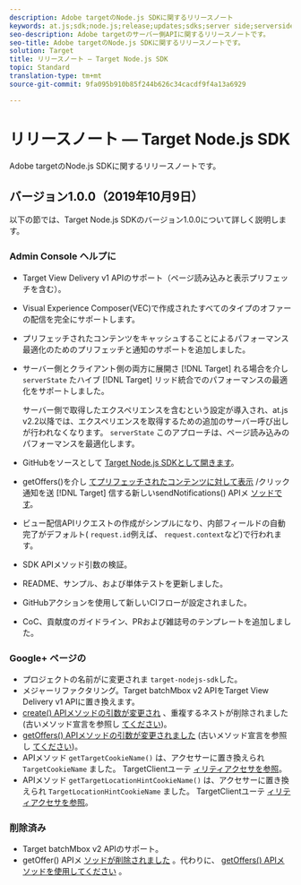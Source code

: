 ```yaml
---
description: Adobe targetのNode.js SDKに関するリリースノート
keywords: at.js;sdk;node.js;release;updates;sdks;server side;serverside;server-side;nodejs
seo-description: Adobe targetのサーバー側APIに関するリリースノートです。
seo-title: Adobe targetのNode.js SDKに関するリリースノートです。
solution: Target
title: リリースノート — Target Node.js SDK
topic: Standard
translation-type: tm+mt
source-git-commit: 9fa095b910b85f244b626c34cacdf9f4a13a6929

---
```



# リリースノート — Target Node.js SDK

Adobe targetのNode.js SDKに関するリリースノートです。

## バージョン1.0.0（2019年10月9日）

以下の節では、Target Node.js SDKのバージョン1.0.0について詳しく説明します。

### Admin Console ヘルプに

* Target View Delivery v1 APIのサポート（ページ読み込みと表示プリフェッチを含む）。
* Visual Experience Composer(VEC)で作成されたすべてのタイプのオファーの配信を完全にサポートします。
* プリフェッチされたコンテンツをキャッシュすることによるパフォーマンス最適化のためのプリフェッチと通知のサポートを追加しました。
* サーバー側とクライアント側の両方に展開さ [!DNL Target] れる場合を介し `serverState` たハイブ [!DNL Target] リッド統合でのパフォーマンスの最適化をサポートしました。

   サーバー側で取得したエクスペリエンスを含むという設定が導入され、at.js v2.2以降では、エクスペリエンスを取得するための追加のサーバー呼び出しが行われなくなります。 `serverState` このアプローチは、ページ読み込みのパフォーマンスを最適化します。

* GitHubをソースとして [Target Node.js SDKとして開きます](https://github.com/adobe/target-nodejs-sdk)。
* getOffers()を介し [てプリフェッチされたコンテンツに対して表示](https://git.corp.adobe.com/anischev/target-nodejs-sdk/blob/TNT-33695/README.md#targetclientsendnotifications) /クリック通知を送 [!DNL Target] 信する新しいsendNotifications() APIメ [ソッドです](https://git.corp.adobe.com/anischev/target-nodejs-sdk/blob/TNT-33695/README.md#targetclientgetoffers)。
* ビュー配信APIリクエストの作成がシンプルになり、内部フィールドの自動完了がデフォルト( `request.id`例えば、 `request.context`など)で行われます。
* SDK APIメソッド引数の検証。
* README、サンプル、および単体テストを更新しました。
* GitHubアクションを使用して新しいCIフローが設定されました。
* CoC、貢献度のガイドライン、PRおよび雑誌号のテンプレートを追加しました。

### Google+ ページの 

* プロジェクトの名前がに変更されま `target-nodejs-sdk`した。
* メジャーリファクタリング。Target batchMbox v2 APIをTarget View Delivery v1 APIに置き換えます。
* [create() APIメソッドの引数が変更され](https://git.corp.adobe.com/anischev/target-nodejs-sdk/blob/TNT-33695/README.md#targetclientcreate) 、重複するネストが削除されました(古いメソッド宣言を参照し [てください](https://www.npmjs.com/package/@adobe/target-node-client#targetnodeclientcreate))。
* [getOffers() APIメソッドの引数が変更されました](https://git.corp.adobe.com/anischev/target-nodejs-sdk/blob/TNT-33695/README.md#targetclientgetoffers) (古いメソッド宣言を参照し [てください](https://www.npmjs.com/package/@adobe/target-node-client#targetnodeclientgetoffers))。
* APIメソッド `getTargetCookieName()` は、アクセサーに置き換えられ `TargetCookieName` ました。 TargetClientユーテ [ィリティアクセサを参照](https://git.corp.adobe.com/anischev/target-nodejs-sdk/blob/TNT-33695/README.md#targetclient-utility-accessors)。
* APIメソッド `getTargetLocationHintCookieName()` は、アクセサーに置き換えられ `TargetLocationHintCookieName` ました。  TargetClientユーテ [ィリティアクセサを参照](https://git.corp.adobe.com/anischev/target-nodejs-sdk/blob/TNT-33695/README.md#targetclient-utility-accessors)。

### 削除済み

* Target batchMbox v2 APIのサポート。
* getOffer() APIメ [ソッドが削除されました](https://www.npmjs.com/package/@adobe/target-node-client#targetnodeclientgetoffer) 。代わりに、 [getOffers() APIメソッドを使用してください](https://git.corp.adobe.com/anischev/target-nodejs-sdk/blob/TNT-33695/README.md#targetclientgetoffers) 。

